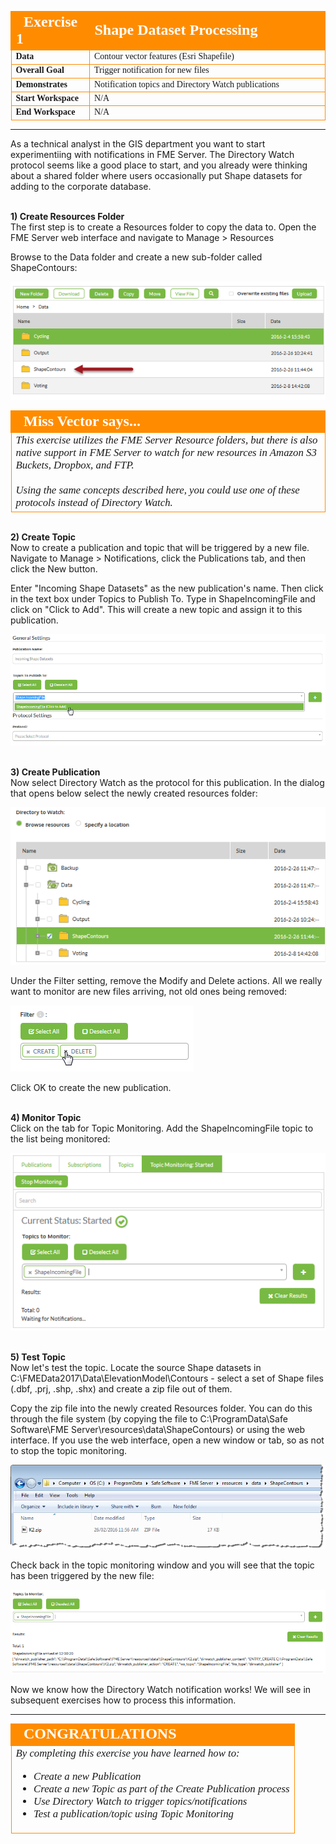 <!--Instructor Notes-->

<!--Exercise Section-->


<table style="border-spacing: 0px;border-collapse: collapse;font-family:serif">
<tr>
<td width=25% style="vertical-align:middle;background-color:darkorange;border: 2px solid darkorange">
<i class="fa fa-cogs fa-lg fa-pull-left fa-fw" style="color:white;padding-right: 12px;vertical-align:text-top"></i>
<span style="color:white;font-size:x-large;font-weight: bold">Exercise 1</span>
</td>
<td style="border: 2px solid darkorange;background-color:darkorange;color:white">
<span style="color:white;font-size:x-large;font-weight: bold">Shape Dataset Processing</span>
</td>
</tr>

<tr>
<td style="border: 1px solid darkorange; font-weight: bold">Data</td>
<td style="border: 1px solid darkorange">Contour vector features (Esri Shapefile)</td>
</tr>

<tr>
<td style="border: 1px solid darkorange; font-weight: bold">Overall Goal</td>
<td style="border: 1px solid darkorange">Trigger notification for new files</td>
</tr>

<tr>
<td style="border: 1px solid darkorange; font-weight: bold">Demonstrates</td>
<td style="border: 1px solid darkorange">Notification topics and Directory Watch publications</td>
</tr>

<tr>
<td style="border: 1px solid darkorange; font-weight: bold">Start Workspace</td>
<td style="border: 1px solid darkorange">N/A</td>
</tr>

<tr>
<td style="border: 1px solid darkorange; font-weight: bold">End Workspace</td>
<td style="border: 1px solid darkorange">N/A</td>
</tr>

</table>

---

As a technical analyst in the GIS department you want to start experimentiing with notifications in FME Server. The Directory Watch protocol seems like a good place to start, and you already were thinking about a shared folder where users occasionally put Shape datasets for adding to the corporate database. 


<br>**1) Create Resources Folder**
<br>The first step is to create a Resources folder to copy the data to. Open the FME Server web interface and navigate to Manage &gt; Resources

Browse to the Data folder and create a new sub-folder called ShapeContours:

![](./Images/Img4.58.Ex0.NewDataFolder.png)

<!--Person X Says Section-->

<table style="border-spacing: 0px">
<tr>
<td style="vertical-align:middle;background-color:darkorange;border: 2px solid darkorange">
<i class="fa fa-quote-left fa-lg fa-pull-left fa-fw" style="color:white;padding-right: 12px;vertical-align:text-top"></i>
<span style="color:white;font-size:x-large;font-weight: bold;font-family:serif">Miss Vector says...</span>
</td>
</tr>

<tr>
<td style="border: 1px solid darkorange">
<span style="font-family:serif; font-style:italic; font-size:larger">
This exercise utilizes the FME Server Resource folders, but there is also native support in FME Server to watch for new resources in Amazon S3 Buckets, Dropbox, and FTP.
<br><br>Using the same concepts described here, you could use one of these protocols instead of Directory Watch.
</td>
</tr>
</table>


<br>**2) Create Topic**
<br>Now to create a publication and topic that will be triggered by a new file. Navigate to Manage &gt; Notifications, click the Publications tab, and then click the New button.

Enter "Incoming Shape Datasets" as the new publication's name. Then click in the text box under Topics to Publish To. Type in ShapeIncomingFile and click on "Click to Add". This will create a new topic and assign it to this publication. 

![](./Images/Img4.57.Ex0.NewPublicationDialog.png)


<br>**3) Create Publication**
<br>Now select Directory Watch as the protocol for this publication. In the dialog that opens below select the newly created resources folder:

![](./Images/Img4.59.Ex0.DirectoryToWatch.png)

Under the Filter setting, remove the Modify and Delete actions. All we really want to monitor are new files arriving, not old ones being removed:

![](./Images/Img4.60.Ex0.DirectoryWatchFilters.png)

Click OK to create the new publication.


<br>**4) Monitor Topic**
<br>Click on the tab for Topic Monitoring. Add the ShapeIncomingFile topic to the list being monitored:

![](./Images/Img4.61.Ex0.DirectoryWatchTopicMonitoring.png)


<br>**5) Test Topic**
<br>Now let's test the topic. Locate the source Shape datasets in C:\FMEData2017\Data\ElevationModel\Contours - select a set of Shape files (.dbf, .prj, .shp, .shx) and create a zip file out of them.

Copy the zip file into the newly created Resources folder. You can do this through the file system (by copying the file to C:\ProgramData\Safe Software\FME Server\resources\data\ShapeContours) or using the web interface. If you use the web interface, open a new window or tab, so as not to stop the topic monitoring.

![](./Images/Img4.62.Ex0.DirectoryWatchDataInFolder.png)

Check back in the topic monitoring window and you will see that the topic has been triggered by the new file:

![](./Images/Img4.63.Ex0.DirectoryWatchTopicMonitoringTriggered.png)

Now we know how the Directory Watch notification works! We will see in subsequent exercises how to process this information.
 
---

<!--Exercise Congratulations Section--> 

<table style="border-spacing: 0px">
<tr>
<td style="vertical-align:middle;background-color:darkorange;border: 2px solid darkorange">
<i class="fa fa-thumbs-o-up fa-lg fa-pull-left fa-fw" style="color:white;padding-right: 12px;vertical-align:text-top"></i>
<span style="color:white;font-size:x-large;font-weight: bold;font-family:serif">CONGRATULATIONS</span>
</td>
</tr>

<tr>
<td style="border: 1px solid darkorange">
<span style="font-family:serif; font-style:italic; font-size:larger">
By completing this exercise you have learned how to:
<br>
<ul><li>Create a new Publication</li>
<li>Create a new Topic as part of the Create Publication process</li>
<li>Use Directory Watch to trigger topics/notifications</li>
<li>Test a publication/topic using Topic Monitoring</li></ul>
</span>
</td>
</tr>
</table>   
